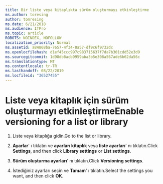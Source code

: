 ```yaml
---
title: Bir liste veya kitaplıkta sürüm oluşturmayı etkinleştirme
ms.author: toresing
author: tomresing
ms.date: 6/21/2018
ms.audience: ITPro
ms.topic: article
ROBOTS: NOINDEX, NOFOLLOW
localization_priority: Normal
ms.assetid: a84868ba-7657-4f34-8a57-df9c6f9732dc
ms.openlocfilehash: d1ef45ccc997c983715637f7da7b301cdd52e3d9
ms.sourcegitcommit: 1d98db8acb9959aba3b5e308a567ade6b62da56c
ms.translationtype: MT
ms.contentlocale: tr-TR
ms.lasthandoff: 08/22/2019
ms.locfileid: "36527455"
---
```

# <a name="enable-versioning-for-a-list-or-library"></a><span data-ttu-id="06805-102">Liste veya kitaplık için sürüm oluşturmayı etkinleştirme</span><span class="sxs-lookup"><span data-stu-id="06805-102">Enable versioning for a list or library</span></span>

1. <span data-ttu-id="06805-103">Liste veya kitaplığa gidin.</span><span class="sxs-lookup"><span data-stu-id="06805-103">Go to the list or library.</span></span>
    
2. <span data-ttu-id="06805-104">**Ayarlar**' ı tıklatın ve **ayarları kitaplık** veya **liste ayarları**' nı tıklatın.</span><span class="sxs-lookup"><span data-stu-id="06805-104">Click **Settings**, and then click **Library settings** or **List settings**.</span></span>
    
3. <span data-ttu-id="06805-105">**Sürüm oluşturma ayarları**' nı tıklatın.</span><span class="sxs-lookup"><span data-stu-id="06805-105">Click **Versioning settings**.</span></span>
    
4. <span data-ttu-id="06805-106">İstediğiniz ayarları seçin ve **Tamam**' ı tıklatın.</span><span class="sxs-lookup"><span data-stu-id="06805-106">Select the settings you want, and then click **OK**.</span></span>
    

